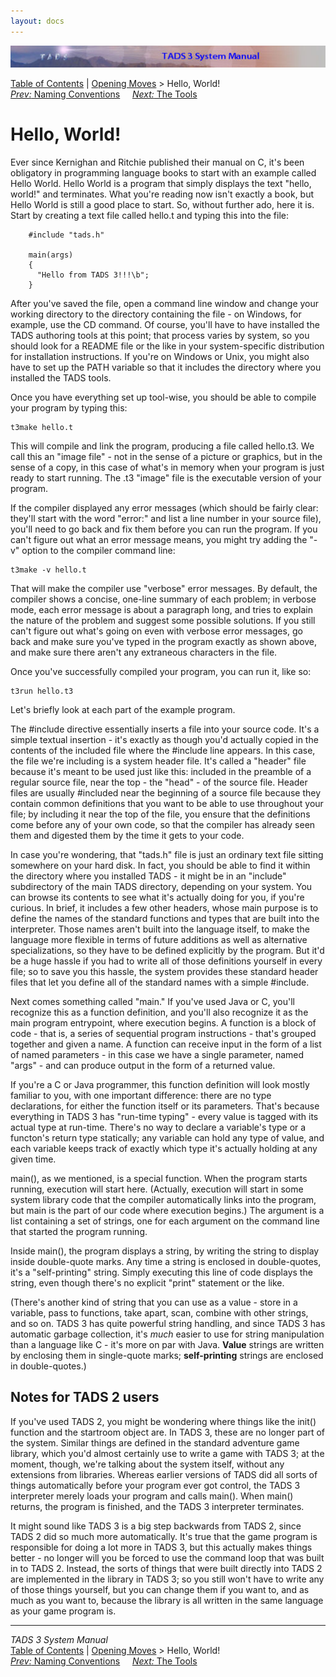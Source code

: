 ```yaml
---
layout: docs
---
```

<div class="topbar">

<img src="topbar.jpg" data-border="0" />

</div>

<div class="nav">

<a href="toc.html" class="nav">Table of Contents</a> \|
<a href="begin.html" class="nav">Opening Moves</a> \> Hello, World!  
<span class="navnp"><a href="naming.html" class="nav"><em>Prev:</em> Naming Conventions</a>
    <a href="tools.html" class="nav"><em>Next:</em> The Tools</a>    
</span>

</div>



# Hello, World!

Ever since Kernighan and Ritchie published their manual on C, it's been
obligatory in programming language books to start with an example called
Hello World. Hello World is a program that simply displays the text
"hello, world!" and terminates. What you're reading now isn't exactly a
book, but Hello World is still a good place to start. So, without
further ado, here it is. Start by creating a text file called hello.t
and typing this into the file:

```
    #include "tads.h"

    main(args)
    {
      "Hello from TADS 3!!!\b";
    }
```

After you've saved the file, open a command line window and change your
working directory to the directory containing the file - on Windows, for
example, use the CD command. Of course, you'll have to have installed
the TADS authoring tools at this point; that process varies by system,
so you should look for a README file or the like in your system-specific
distribution for installation instructions. If you're on Windows or
Unix, you might also have to set up the PATH variable so that it
includes the directory where you installed the TADS tools.

Once you have everything set up tool-wise, you should be able to compile
your program by typing this:

<div class="cmdline">

    t3make hello.t



This will compile and link the program, producing a file called
hello.t3. We call this an "image file" - not in the sense of a picture
or graphics, but in the sense of a copy, in this case of what's in
memory when your program is just ready to start running. The .t3 "image"
file is the executable version of your program.

If the compiler displayed any error messages (which should be fairly
clear: they'll start with the word "error:" and list a line number in
your source file), you'll need to go back and fix them before you can
run the program. If you can't figure out what an error message means,
you might try adding the "-v" option to the compiler command line:

<div class="cmdline">

    t3make -v hello.t

</div>

That will make the compiler use "verbose" error messages. By default,
the compiler shows a concise, one-line summary of each problem; in
verbose mode, each error message is about a paragraph long, and tries to
explain the nature of the problem and suggest some possible solutions.
If you still can't figure out what's going on even with verbose error
messages, go back and make sure you've typed in the program exactly as
shown above, and make sure there aren't any extraneous characters in the
file.

Once you've successfully compiled your program, you can run it, like so:

<div class="cmdline">

    t3run hello.t3

</div>

Let's briefly look at each part of the example program.

The \#include directive essentially inserts a file into your source
code. It's a simple textual insertion - it's exactly as though you'd
actually copied in the contents of the included file where the \#include
line appears. In this case, the file we're including is a system header
file. It's called a "header" file because it's meant to be used just
like this: included in the preamble of a regular source file, near the
top - the "head" - of the source file. Header files are usually
\#included near the beginning of a source file because they contain
common definitions that you want to be able to use throughout your file;
by including it near the top of the file, you ensure that the
definitions come before any of your own code, so that the compiler has
already seen them and digested them by the time it gets to your code.

In case you're wondering, that "tads.h" file is just an ordinary text
file sitting somewhere on your hard disk. In fact, you should be able to
find it within the directory where you installed TADS - it might be in
an "include" subdirectory of the main TADS directory, depending on your
system. You can browse its contents to see what it's actually doing for
you, if you're curious. In brief, it includes a few other headers, whose
main purpose is to define the names of the standard functions and types
that are built into the interpreter. Those names aren't built into the
language itself, to make the language more flexible in terms of future
additions as well as alternative specializations, so they have to be
defined explicitly by the program. But it'd be a huge hassle if you had
to write all of those definitions yourself in every file; so to save you
this hassle, the system provides these standard header files that let
you define all of the standard names with a simple \#include.

Next comes something called "main." If you've used Java or C, you'll
recognize this as a function definition, and you'll also recognize it as
the main program entrypoint, where execution begins. A function is a
block of code - that is, a series of sequential program instructions -
that's grouped together and given a name. A function can receive input
in the form of a list of named parameters - in this case we have a
single parameter, named "args" - and can produce output in the form of a
returned value.

If you're a C or Java programmer, this function definition will look
mostly familiar to you, with one important difference: there are no type
declarations, for either the function itself or its parameters. That's
because everything in TADS 3 has "run-time typing" - every value is
tagged with its actual type at run-time. There's no way to declare a
variable's type or a functon's return type statically; any variable can
hold any type of value, and each variable keeps track of exactly which
type it's actually holding at any given time.

main(), as we mentioned, is a special function. When the program starts
running, execution will start here. (Actually, execution will start in
some system library code that the compiler automatically links into the
program, but main is the part of our code where execution begins.) The
argument is a list containing a set of strings, one for each argument on
the command line that started the program running.

Inside main(), the program displays a string, by writing the string to
display inside double-quote marks. Any time a string is enclosed in
double-quotes, it's a "self-printing" string. Simply executing this line
of code displays the string, even though there's no explicit "print"
statement or the like.

(There's another kind of string that you can use as a value - store in a
variable, pass to functions, take apart, scan, combine with other
strings, and so on. TADS 3 has quite powerful string handling, and since
TADS 3 has automatic garbage collection, it's *much* easier to use for
string manipulation than a language like C - it's more on par with Java.
**Value** strings are written by enclosing them in single-quote marks;
**self-printing** strings are enclosed in double-quotes.)

## Notes for TADS 2 users

If you've used TADS 2, you might be wondering where things like the
init() function and the startroom object are. In TADS 3, these are no
longer part of the system. Similar things are defined in the standard
adventure game library, which you'd almost certainly use to write a game
with TADS 3; at the moment, though, we're talking about the system
itself, without any extensions from libraries. Whereas earlier versions
of TADS did all sorts of things automatically before your program ever
got control, the TADS 3 interpreter merely loads your program and calls
main(). When main() returns, the program is finished, and the TADS 3
interpreter terminates.

It might sound like TADS 3 is a big step backwards from TADS 2, since
TADS 2 did so much more automatically. It's true that the game program
is responsible for doing a lot more in TADS 3, but this actually makes
things better - no longer will you be forced to use the command loop
that was built in to TADS 2. Instead, the sorts of things that were
built directly into TADS 2 are implemented in the library in TADS 3; so
you still won't have to write any of those things yourself, but you can
change them if you want to, and as much as you want to, because the
library is all written in the same language as your game program is.

</div>

------------------------------------------------------------------------

<div class="navb">

*TADS 3 System Manual*  
<a href="toc.html" class="nav">Table of Contents</a> \|
<a href="begin.html" class="nav">Opening Moves</a> \> Hello, World!  
<span class="navnp"><a href="naming.html" class="nav"><em>Prev:</em> Naming Conventions</a>
    <a href="tools.html" class="nav"><em>Next:</em> The Tools</a>    
</span>

</div>
